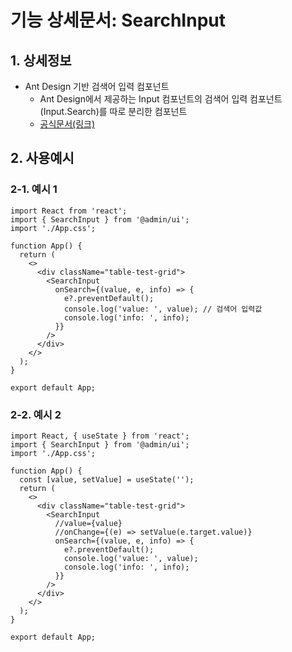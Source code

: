 # 기능 상세문서: SearchInput

## 1. 상세정보

- Ant Design 기반 검색어 입력 컴포넌트
  - Ant Design에서 제공하는 Input 컴포넌트의 검색어 입력 컴포넌트(Input.Search)를 따로 분리한 컴포넌트
  - [공식문서(링크)](https://ant.design/components/input#input-demo-search-input)

## 2. 사용예시

### 2-1. 예시 1

```tsx
import React from 'react';
import { SearchInput } from '@admin/ui';
import './App.css';

function App() {
  return (
    <>
      <div className="table-test-grid">
        <SearchInput
          onSearch={(value, e, info) => {
            e?.preventDefault();
            console.log('value: ', value); // 검색어 입력값
            console.log('info: ', info);
          }}
        />
      </div>
    </>
  );
}

export default App;
```

### 2-2. 예시 2

```tsx
import React, { useState } from 'react';
import { SearchInput } from '@admin/ui';
import './App.css';

function App() {
  const [value, setValue] = useState('');
  return (
    <>
      <div className="table-test-grid">
        <SearchInput
          //value={value}
          //onChange={(e) => setValue(e.target.value)}
          onSearch={(value, e, info) => {
            e?.preventDefault();
            console.log('value: ', value);
            console.log('info: ', info);
          }}
        />
      </div>
    </>
  );
}

export default App;
```
